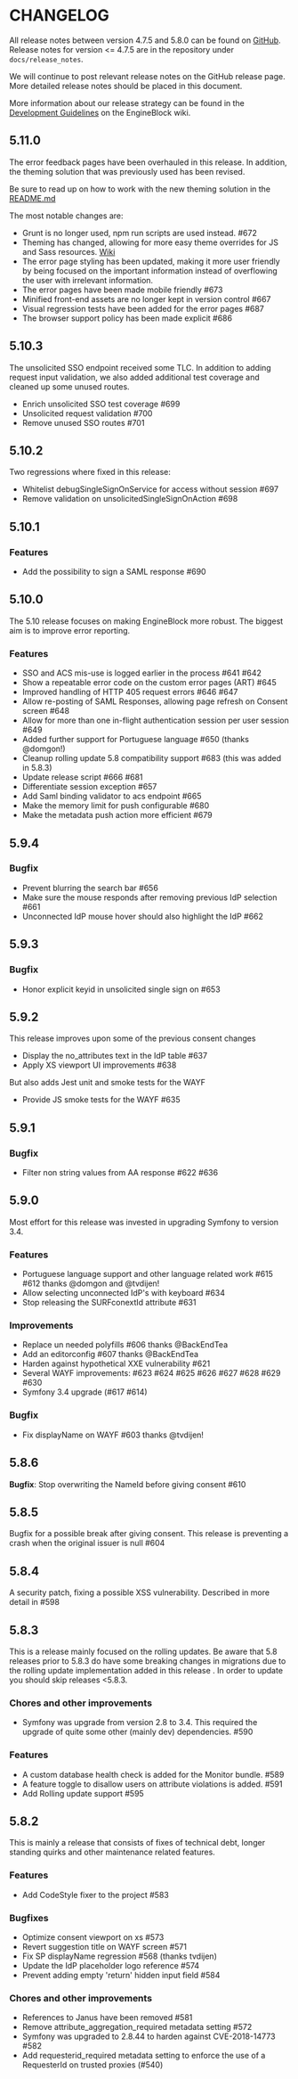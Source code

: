 # CHANGELOG
All release notes between version 4.7.5 and 5.8.0 can be found on [GitHub](https://github.com/OpenConext/OpenConext-engineblock/releases). Release notes for version <= 4.7.5 are in the repository under `docs/release_notes`. 

We will continue to post relevant release notes on the GitHub release page. More detailed release notes should be placed in this document. 

More information about our release strategy can be found in the [Development Guidelines](https://github.com/OpenConext/OpenConext-engineblock/wiki/Development-Guidelines#release-notes) on the EngineBlock wiki.

## 5.11.0
The error feedback pages have been overhauled in this release. In addition, the theming solution that was previously used has been revised. 

Be sure to read up on how to work with the new theming solution in the [README.md]()

The most notable changes are:
 * Grunt is no longer used, npm run scripts are used instead. #672
 * Theming has changed, allowing for more easy theme overrides for JS and Sass resources. [Wiki](https://github.com/OpenConext/OpenConext-engineblock/wiki/Development-Guidelines#theme-development)
 * The error page styling has been updated, making it more user friendly by being focused on the important information instead of overflowing the user with irrelevant information. 
 * The error pages have been made mobile friendly #673 
 * Minified front-end assets are no longer kept in version control #667
 * Visual regression tests have been added for the error pages #687
 * The browser support policy has been made explicit #686

## 5.10.3
The unsolicited SSO endpoint received some TLC. In addition to adding request input validation, we also added additional test coverage and cleaned up some unused routes.

* Enrich unsolicited SSO test coverage #699
* Unsolicited request validation #700
* Remove unused SSO routes #701
 
## 5.10.2

Two regressions where fixed in this release:

 * Whitelist debugSingleSignOnService for access without session #697
 * Remove validation on unsolicitedSingleSignOnAction #698  
 
## 5.10.1

### Features
 * Add the possibility to sign a SAML response #690

## 5.10.0

The 5.10 release focuses on making EngineBlock more robust. The biggest aim is to improve error reporting.

### Features
 * SSO and ACS mis-use is logged earlier in the process #641 #642
 * Show a repeatable error code on the custom error pages (ART) #645
 * Improved handling of HTTP 405 request errors #646 #647
 * Allow re-posting of SAML Responses, allowing page refresh on Consent screen #648
 * Allow for more than one in-flight authentication session per user session #649
 * Added further support for Portuguese language #650 (thanks @domgon!)
 * Cleanup rolling update 5.8 compatibility support #683 (this was added in 5.8.3)
 * Update release script #666 #681
 * Differentiate session exception #657
 * Add Saml binding validator to acs endpoint #665
 * Make the memory limit for push configurable #680
 * Make the metadata push action more efficient #679

## 5.9.4

### Bugfix
 * Prevent blurring the search bar #656 
 * Make sure the mouse responds after removing previous IdP selection #661
 * Unconnected IdP mouse hover should also highlight the IdP #662

## 5.9.3

### Bugfix
 * Honor explicit keyid in unsolicited single sign on #653

## 5.9.2
This release improves upon some of the previous consent changes

 * Display the no_attributes text in the IdP table #637
 * Apply XS viewport UI improvements #638
 
But also adds Jest unit and smoke tests for the WAYF

 * Provide JS smoke tests for the WAYF #635
 
## 5.9.1

### Bugfix
 * Filter non string values from AA response #622 #636

## 5.9.0
Most effort for this release was invested in upgrading Symfony to version 3.4.

### Features
 * Portuguese language support and other language related work #615 #612 thanks @domgon and @tvdijen!
 * Allow selecting unconnected IdP's with keyboard #634
 * Stop releasing the SURFconextId attribute #631
 
### Improvements 
 * Replace un needed polyfills #606 thanks @BackEndTea
 * Add an editorconfig #607 thanks @BackEndTea
 * Harden against hypothetical XXE vulnerability #621
 * Several WAYF improvements: #623 #624 #625 #626 #627 #628 #629 #630
 * Symfony 3.4 upgrade (#617 #614)

### Bugfix
 * Fix displayName on WAYF #603 thanks @tvdijen!

## 5.8.6
**Bugfix**: Stop overwriting the NameId before giving consent #610

## 5.8.5
Bugfix for a possible break after giving consent. This release is preventing a crash when the original issuer is null #604   

## 5.8.4
A security patch, fixing a possible XSS vulnerability. 
Described in more detail in #598

## 5.8.3
This is a release mainly focused on the rolling updates. Be aware that 5.8 releases prior to 5.8.3 do have some
breaking changes in migrations due to the rolling update implementation added in this release . In order to update you
should skip releases <5.8.3. 

### Chores and other improvements
 * Symfony was upgrade from version 2.8 to 3.4. This required the upgrade of quite some other (mainly dev) dependencies. #590

### Features
 * A custom database health check is added for the Monitor bundle. #589
 * A feature toggle to disallow users on attribute violations is added. #591
 * Add Rolling update support #595

## 5.8.2
This is mainly a release that consists of fixes of technical debt, longer standing quirks and other maintenance related 
features.

### Features
 * Add CodeStyle fixer to the project #583

### Bugfixes
 * Optimize consent viewport on xs #573
 * Revert suggestion title on WAYF screen #571
 * Fix SP displayName regression #568 (thanks tvdijen)
 * Update the IdP placeholder logo reference #574
 * Prevent adding empty 'return' hidden input field #584

### Chores and other improvements
 * References to Janus have been removed #581
 * Remove attribute_aggregation_required metadata setting #572
 * Symfony was upgraded to 2.8.44 to harden against CVE-2018-14773 #582
 * Add requesterid_required metadata setting to enforce the use of a RequesterId on trusted proxies (#540)
